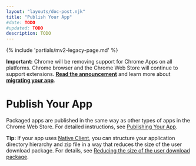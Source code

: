 ```yaml
---
layout: "layouts/doc-post.njk"
title: "Publish Your App"
#date: TODO
#updated: TODO
description: TODO
---
```


{% include 'partials/mv2-legacy-page.md' %}

<div class="aside aside--caution"><b>Important:</b> Chrome will be removing support for Chrome Apps on all platforms. Chrome browser and the Chrome Web Store will continue to support extensions. <a href="https://blog.chromium.org/2020/01/moving-forward-from-chrome-apps.html"><strong>Read the announcement</strong></a> and learn more about <a href="https://developers.chrome.com/apps/migration"><strong>migrating your app</strong></a>.</div>

# Publish Your App

Packaged apps are published in the same way as other types of apps in the Chrome Web Store. For
detailed instructions, see [Publishing Your App][3].

**Tip:** If your app uses [Native Client][4], you can structure your application directory hierarchy
and zip file in a way that reduces the size of the user download package. For details, see [Reducing
the size of the user download package][5].

[1]: https://blog.chromium.org/2020/01/moving-forward-from-chrome-apps.html
[2]: https://developers.chrome.com/apps/migration
[3]: https://developers.google.com/chrome/web-store/docs/publish
[4]: https://developers.google.com/native-client/
[5]: https://developers.google.com/native-client/dev/devguide/distributing#multi-platform-zip
